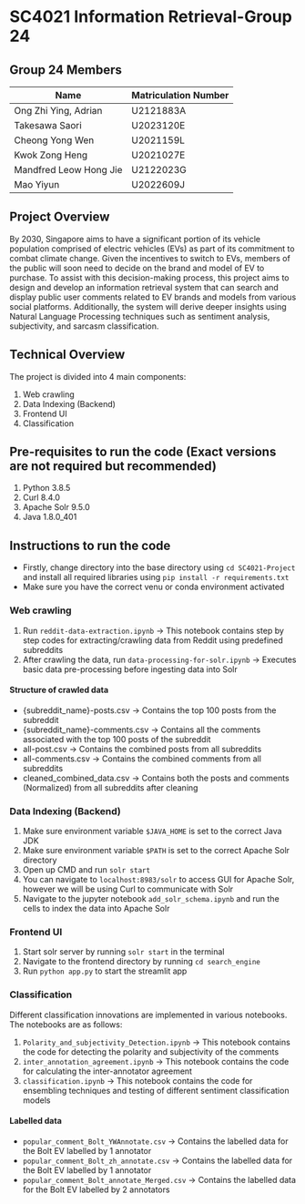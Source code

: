 # SC4021 Information Retrieval-Group 24

## Group 24 Members
| Name | Matriculation Number |
| --- | -- |
| Ong Zhi Ying, Adrian | U2121883A |
| Takesawa Saori | U2023120E |
| Cheong Yong Wen | U2021159L |
| Kwok Zong Heng | U2021027E |
| Mandfred Leow Hong Jie | U2122023G |
| Mao Yiyun | U2022609J |


## Project Overview
By 2030, Singapore aims to have a significant portion of its vehicle population comprised of electric vehicles (EVs) as part of its commitment to combat climate change. Given the incentives to switch to EVs, members of the public will soon need to decide on the brand and model of EV to purchase. To assist with this decision-making process, this project aims to design and develop an information retrieval system that can search and display public user comments related to EV brands and models from various social platforms. Additionally, the system will derive deeper insights using Natural Language Processing techniques such as sentiment analysis, subjectivity, and sarcasm classification.

## Technical Overview
The project is divided into 4 main components:
1. Web crawling
1. Data Indexing (Backend)
1. Frontend UI
1. Classification

## Pre-requisites to run the code (Exact versions are not required but recommended)
1. Python 3.8.5
1. Curl 8.4.0
1. Apache Solr 9.5.0
1. Java 1.8.0_401

## Instructions to run the code
- Firstly, change directory into the base directory using ```cd SC4021-Project``` and install all required libraries using ```pip install -r requirements.txt```
- Make sure you have the correct venu or conda environment activated

### Web crawling
1. Run ```reddit-data-extraction.ipynb``` -> This notebook contains step by step codes for extracting/crawling data from Reddit using predefined subreddits
1. After crawling the data, run ```data-processing-for-solr.ipynb``` -> Executes basic data pre-processing before ingesting data into Solr

#### Structure of crawled data
- {subreddit_name}-posts.csv -> Contains the top 100 posts from the subreddit
- {subreddit_name}-comments.csv -> Contains all the comments associated with the top 100 posts of the subreddit
- all-post.csv -> Contains the combined posts from all subreddits
- all-comments.csv -> Contains the combined comments from all subreddits
- cleaned_combined_data.csv -> Contains both the posts and comments (Normalized) from all subreddits after cleaning

### Data Indexing (Backend)
1. Make sure environment variable ```$JAVA_HOME``` is set to the correct Java JDK
1. Make sure environment variable ```$PATH``` is set to the correct Apache Solr directory
1. Open up CMD and run ```solr start```
1. You can navigate to ```localhost:8983/solr``` to access GUI for Apache Solr, however we will be using Curl to communicate with Solr
1. Navigate to the jupyter notebook ```add_solr_schema.ipynb``` and run the cells to index the data into Apache Solr

### Frontend UI
1. Start solr server by running ```solr start``` in the terminal
1. Navigate to the frontend directory by running ```cd search_engine```
1. Run ```python app.py``` to start the streamlit app

### Classification
Different classification innovations are implemented in various notebooks. The notebooks are as follows:
1. ```Polarity_and_subjectivity_Detection.ipynb``` -> This notebook contains the code for detecting the polarity and subjectivity of the comments
1. ```inter_annotation_agreement.ipynb``` -> This notebook contains the code for calculating the inter-annotator agreement
1. ```classification.ipynb``` -> This notebook contains the code for ensembling techniques and testing of different sentiment classification models

#### Labelled data
- ```popular_comment_Bolt_YWAnnotate.csv``` -> Contains the labelled data for the Bolt EV labelled by 1 annotator
- ```popular_comment_Bolt_zh_annotate.csv``` -> Contains the labelled data for the Bolt EV labelled by 1 annotator
- ```popular_comment_Bolt_annotate_Merged.csv``` -> Contains the labelled data for the Bolt EV labelled by 2 annotators
